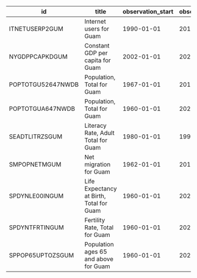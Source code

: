 | id                | title                                    | observation_start   | observation_end   |
|-------------------|------------------------------------------|---------------------|-------------------|
| ITNETUSERP2GUM    | Internet users for Guam                  | 1990-01-01          | 2017-01-01        |
| NYGDPPCAPKDGUM    | Constant GDP per capita for Guam         | 2002-01-01          | 2020-01-01        |
| POPTOTGU52647NWDB | Population, Total for Guam               | 1967-01-01          | 2012-01-01        |
| POPTOTGUA647NWDB  | Population, Total for Guam               | 1960-01-01          | 2021-01-01        |
| SEADTLITRZSGUM    | Literacy Rate, Adult Total for Guam      | 1980-01-01          | 1990-01-01        |
| SMPOPNETMGUM      | Net migration for Guam                   | 1962-01-01          | 2017-01-01        |
| SPDYNLE00INGUM    | Life Expectancy at Birth, Total for Guam | 1960-01-01          | 2020-01-01        |
| SPDYNTFRTINGUM    | Fertility Rate, Total for Guam           | 1960-01-01          | 2020-01-01        |
| SPPOP65UPTOZSGUM  | Population ages 65 and above for Guam    | 1960-01-01          | 2021-01-01        |